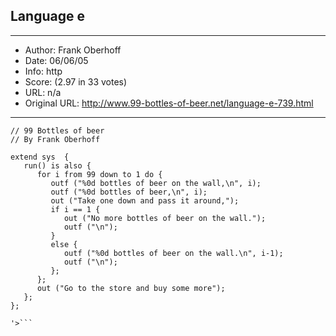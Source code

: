 
## Language e ##
---
- Author: Frank Oberhoff
- Date: 06/06/05
- Info: http
- Score:  (2.97 in 33 votes)
- URL: n/a
- Original URL: http://www.99-bottles-of-beer.net/language-e-739.html
---

```<'
// 99 Bottles of beer
// By Frank Oberhoff

extend sys  {
   run() is also {
      for i from 99 down to 1 do {
         outf ("%0d bottles of beer on the wall,\n", i);
         outf ("%0d bottles of beer,\n", i);
         out ("Take one down and pass it around,");
         if i == 1 {
            out ("No more bottles of beer on the wall.");
            outf ("\n");
         }
         else {
            outf ("%0d bottles of beer on the wall.\n", i-1);
            outf ("\n");
         };
      };
      out ("Go to the store and buy some more");
   };
};

'>```